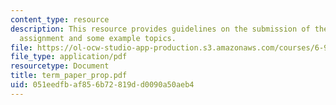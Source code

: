```yaml
---
content_type: resource
description: This resource provides guidelines on the submission of the term paper
  assignment and some example topics.
file: https://ol-ocw-studio-app-production.s3.amazonaws.com/courses/6-977-ultrafast-optics-spring-2005/051eedfbaf856b72819dd0090a50aeb4_term_paper_prop.pdf
file_type: application/pdf
resourcetype: Document
title: term_paper_prop.pdf
uid: 051eedfb-af85-6b72-819d-d0090a50aeb4
---
```

